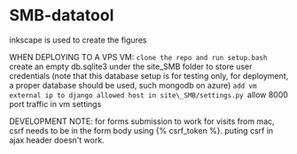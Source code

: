# SMB-datatool

inkscape is used to create the figures


WHEN DEPLOYING TO A VPS VM:
`clone the repo and run setup.bash
`create an empty db.sqlite3 under the site_SMB folder to store user credentials (note that this database setup is for testing only, for deployment, a proper database should be used, such mongodb on azure)
`add vm external ip to django allowed host in site\_SMB/settings.py
`allow 8000 port traffic in vm settings

DEVELOPMENT NOTE:
for forms submission to work for visits from mac, csrf needs to be in the form body using {% csrf_token %}. puting csrf in ajax header doesn't work.


